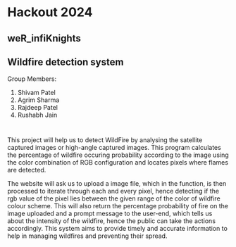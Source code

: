 <h1> Hackout 2024 </h1>
<h2> weR_infiKnights</h2>

## Wildfire detection system

Group Members:
1) Shivam Patel
2) Agrim Sharma
3) Rajdeep Patel
4) Rushabh Jain

# 
This project will help us to detect WildFire by analysing the satellite captured images or high-angle captured images. This program calculates the percentage of wildfire occuring probability according to the image using the color combination of RGB configuration and locates pixels where flames are detected.

The website will ask us to upload a image file, which in the function, is then processed to iterate through each and every pixel, hence detecting if the rgb value of the pixel lies between the given range of the color of wildfire colour scheme. This will also return the percentage probability of fire on the image uploaded and a prompt message to the user-end, which tells us about the intensity of the wildfire, hence the public can take the actions accordingly. This system aims to provide timely and accurate information to help in managing wildfires and preventing their spread.
